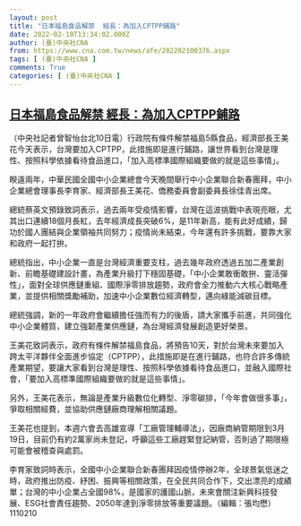 ```yaml
---
layout: post
title: "日本福島食品解禁  經長：為加入CPTPP鋪路"
date: 2022-02-10T13:34:02.000Z
author: (臺)中央社CNA
from: https://www.cna.com.tw/news/afe/202202100376.aspx
tags: [ (臺)中央社CNA ]
comments: True
categories: [ (臺)中央社CNA ]
---
```

<!--1644500042000-->
[日本福島食品解禁  經長：為加入CPTPP鋪路](https://www.cna.com.tw/news/afe/202202100376.aspx)
------

<div>
<div></div><div><p>（中央社記者曾智怡台北10日電）行政院有條件解禁福島5縣食品，經濟部長王美花今天表示，台灣要加入CPTPP，此措施即是進行鋪路，讓世界看到台灣是理性、按照科學依據看待食品進口，「加入高標準國際組織要做的就是這些事情」。</p><p>睽違兩年，中華民國全國中小企業總會今天晚間舉行中小企業聯合新春團拜，中小企業總會理事長李育家、經濟部長王美花、僑務委員會副委員長徐佳青出席。</p><p>總統蔡英文預錄致詞表示，過去兩年受疫情影響，台灣在這波挑戰中表現亮眼，尤其出口連續18個月長紅，去年經濟成長突破6%，是11年新高，能有此好成績，歸功於國人團結與企業領袖共同努力；疫情尚未結束，今年還有許多挑戰，要靠大家和政府一起打拚。</p><p>總統指出，中小企業一直是台灣經濟重要支柱，過去幾年政府透過五加二產業創新、前瞻基礎建設計畫，為產業升級打下穩固基礎，「中小企業敢衝敢拚、靈活彈性」，面對全球供應鏈重組、國際淨零排放趨勢，政府會全力推動六大核心戰略產業，並提供相關獎勵補助，加速中小企業數位經濟轉型，邁向綠能減碳目標。</p><p>總統強調，新的一年政府會繼續擔任強而有力的後盾，請大家攜手前進，共同強化中小企業體質，建立強韌產業供應鏈，為台灣經濟發展創造更好榮景。</p><p>王美花致詞表示，政府有條件解禁福島食品，將預告10天，對於台灣未來要加入跨太平洋夥伴全面進步協定（CPTPP），此措施即是在進行鋪路，也符合許多傳統產業期望，要讓大家看到台灣是理性、按照科學依據看待食品進口，並融入國際社會，「要加入高標準國際組織要做的就是這些事情」。</p><p>另外，王美花表示，無論是產業升級數位化轉型、淨零碳排，「今年會做很多事」，爭取相關經費，並協助供應鏈廠商理解相關議題。</p><p>王美花也提到，本週六會去高雄宣導「工廠管理輔導法」，因廠商納管期限到3月19日，目前仍有約2萬家尚未登記，呼籲這些工廠趕緊登記納管，否則過了期限極可能會被稽查與處罰。</p><p>李育家致詞時表示，全國中小企業聯合新春團拜因疫情停辦2年，全球景氣低迷之時，政府推出防疫、紓困、振興等相關政策，在全民共同合作下，交出漂亮的成績單；台灣的中小企業占全國98%，是國家的護國山脈，未來會關注新興科技發展、ESG社會責任趨勢、2050年達到淨零排放等重要議題。（編輯：張均懋）1110210</p></div>
</div>
